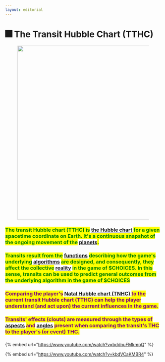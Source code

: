 ```yaml
---
layout: editorial
---
```


# 🎆 The Transit Hubble Chart (TTHC)

<figure><img src="../../../../../.gitbook/assets/pexels-btgl-♡-18557001 (1).jpg" alt="" width="563"><figcaption></figcaption></figure>

### <mark style="color:green;">The transit Hubble chart (TTHC) is</mark> [the Hubble chart ](./)<mark style="color:green;">for a given spacetime coordinate on Earth. It's a continuous snapshot of the ongoing movement of the</mark> [planets](../planets/)<mark style="color:green;">.</mark>

### <mark style="color:green;">Transits result from the</mark> [functions](../../../computers/the-usdchoice-of-computers/algorithms/functions.md) <mark style="color:green;">describing how the game's underlying</mark> [algorithms](../../../computers/the-usdchoice-of-computers/algorithms/) <mark style="color:green;">are designed, and consequently, they affect the collective</mark> [reality](../../../reality/the-usdchoice-of-reality/reality-as-a-quantum-simulation.md) <mark style="color:green;">in the game of $CHOICES. In this sense, transits can be used to predict general outcomes from the underlying algorithm in the game of $CHOICES</mark>

### <mark style="color:purple;">Comparing the player's</mark> [Natal Hubble chart (TNHC) ](birth-chart/)<mark style="color:purple;">to the current transit Hubble chart (TTHC) can help the player understand (and act upon) the current influences in the game.</mark>

### <mark style="color:purple;">Transits' effects (clouts) are measured through the types of</mark> [aspects](../aspects/aspects/) <mark style="color:purple;">and</mark> [angles](../angles/) <mark style="color:purple;">present when comparing the transit's THC to the player's (or event) THC.</mark>

###

{% embed url="https://www.youtube.com/watch?v=bddnuFMkmpQ" %}

{% embed url="https://www.youtube.com/watch?v=kbdVCaKMBR4" %}
